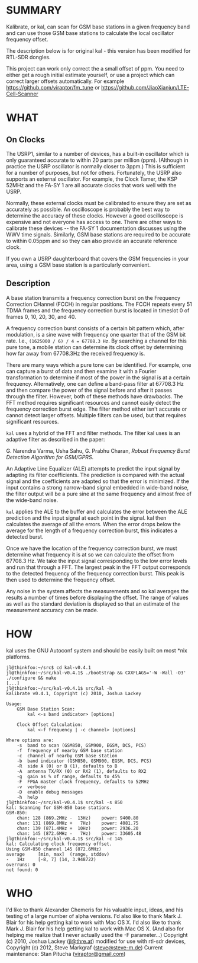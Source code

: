 SUMMARY
=======

Kalibrate, or kal, can scan for GSM base stations in a given frequency band and can use those GSM base stations to calculate the local oscillator frequency offset.

The description below is for original kal - this version has been modified for RTL-SDR dongles.

This project can work only correct the a small offset of ppm. You need to either
get a rough initial estimate yourself, or use a project which can correct larger
offsets automatically. For example https://github.com/viraptor/fm_tune or
https://github.com/JiaoXianjun/LTE-Cell-Scanner

WHAT
====

On Clocks
---------

The USRP1, similar to a number of devices, has a built-in oscillator which is only guaranteed accurate to within 20 parts per million (ppm). (Although in practice the USRP oscillator is normally closer to 3ppm.) This is sufficient for a number of purposes, but not for others. Fortunately, the USRP also supports an external oscillator. For example, the Clock Tamer, the KSP 52MHz and the FA-SY 1 are all accurate clocks that work well with the USRP.

Normally, these external clocks must be calibrated to ensure they are set as accurately as possible. An oscilloscope is probably the best way to determine the accuracy of these clocks. However a good oscilloscope is expensive and not everyone has access to one. There are other ways to calibrate these devices -- the FA-SY 1 documentation discusses using the WWV time signals. Similarly, GSM base stations are required to be accurate to within 0.05ppm and so they can also provide an accurate reference clock.

If you own a USRP daughterboard that covers the GSM frequencies in your area, using a GSM base station is a particularly convenient.

Description
-----------

A base station transmits a frequency correction burst on the Frequency Correction CHannel (FCCH) in regular positions. The FCCH repeats every 51 TDMA frames and the frequency correction burst is located in timeslot 0 of frames 0, 10, 20, 30, and 40.

A frequency correction burst consists of a certain bit pattern which, after modulation, is a sine wave with frequency one quarter that of the GSM bit rate.  I.e., `(1625000 / 6) / 4 = 67708.3 Hz`. By searching a channel for this pure tone, a mobile station can determine its clock offset by determining how far away from 67708.3Hz the received frequency is.

There are many ways which a pure tone can be identified. For example, one can capture a burst of data and then examine it with a Fourier transformation to determine if most of the power in the signal is at a certain frequency. Alternatively, one can define a band-pass filter at 67708.3 Hz and then compare the power of the signal before and after it passes through the filter. However, both of these methods have drawbacks. The FFT method requires significant resources and cannot easily detect the frequency correction burst edge. The filter method either isn't accurate or cannot detect larger offsets. Multiple filters can be used, but that requires significant resources.

`kal` uses a hybrid of the FFT and filter methods. The filter kal uses is an adaptive filter as described in the paper:

G. Narendra Varma, Usha Sahu, G. Prabhu Charan, *Robust Frequency Burst Detection Algorithm for GSM/GPRS*.

An Adaptive Line Equalizer (ALE) attempts to predict the input signal by adapting its filter coefficients. The prediction is compared with the actual signal and the coefficients are adapted so that the error is minimized. If the input contains a strong narrow-band signal embedded in wide-band noise, the filter output will be a pure sine at the same frequency and almost free of the wide-band noise.

`kal` applies the ALE to the buffer and calculates the error between the ALE prediction and the input signal at each point in the signal. kal then calculates the average of all the errors. When the error drops below the average for the length of a frequency correction burst, this indicates a detected burst.

Once we have the location of the frequency correction burst, we must determine what frequency it is at so we can calculate the offset from 67708.3 Hz. We take the input signal corresponding to the low error levels and run that through a FFT. The largest peak in the FFT output corresponds to the detected frequency of the frequency correction burst. This peak is then used to determine the frequency offset.

Any noise in the system affects the measurements and so kal averages the results a number of times before displaying the offset. The range of values as well as the standard deviation is displayed so that an estimate of the measurement accuracy can be made.

HOW
===

kal uses the GNU Autoconf system and should be easily built on most *nix platforms.

```
jl@thinkfoo:~/src$ cd kal-v0.4.1
jl@thinkfoo:~/src/kal-v0.4.1$ ./bootstrap && CXXFLAGS='-W -Wall -O3' ./configure && make
[...]
jl@thinkfoo:~/src/kal-v0.4.1$ src/kal -h
kalibrate v0.4.1, Copyright (c) 2010, Joshua Lackey

Usage:
	GSM Base Station Scan:
		kal <-s band indicator> [options]

	Clock Offset Calculation:
		kal <-f frequency | -c channel> [options]

Where options are:
	-s	band to scan (GSM850, GSM900, EGSM, DCS, PCS)
	-f	frequency of nearby GSM base station
	-c	channel of nearby GSM base station
	-b	band indicator (GSM850, GSM900, EGSM, DCS, PCS)
	-R	side A (0) or B (1), defaults to B
	-A	antenna TX/RX (0) or RX2 (1), defaults to RX2
	-g	gain as % of range, defaults to 45%
	-F	FPGA master clock frequency, defaults to 52MHz
	-v	verbose
	-D	enable debug messages
	-h	help
jl@thinkfoo:~/src/kal-v0.4.1$ src/kal -s 850
kal: Scanning for GSM-850 base stations.
GSM-850:
	chan: 128 (869.2MHz -  13Hz)	power: 9400.80
	chan: 131 (869.8MHz +   7Hz)	power: 4081.75
	chan: 139 (871.4MHz +  10Hz)	power: 2936.20
	chan: 145 (872.6MHz -   7Hz)	power: 33605.48
jl@thinkfoo:~/src/kal-v0.4.1$ src/kal -c 145
kal: Calculating clock frequency offset.
Using GSM-850 channel 145 (872.6MHz)
average		[min, max]	(range, stddev)
-   1Hz		[-8, 7]	(14, 3.948722)
overruns: 0
not found: 0
```

WHO
===

I'd like to thank Alexander Chemeris for his valuable input, ideas, and his testing of a large number of alpha versions. I'd also like to thank Mark J. Blair for his help getting kal to work with Mac OS X.
I'd also like to thank Mark J. Blair for his help getting kal to work with Mac OS X. (And also for helping me realize that I never actually used the -F parameter...)
Copyright (c) 2010, Joshua Lackey (jl@thre.at)
modified for use with rtl-sdr devices,
Copyright (c) 2012, Steve Markgraf (steve@steve-m.de)
Current maintenance: Stan Pitucha (viraptor@gmail.com)


